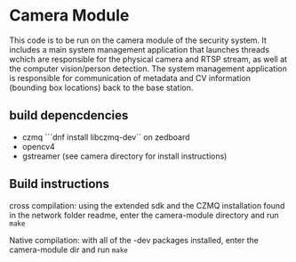 # Camera Module

This code is to be run on the camera module of the security system. It includes a main system management application that launches threads wchich are responsible for the physical camera and RTSP stream, as well at the computer vision/person detection. The system management application is responsible for communication of metadata and CV information (bounding box locations) back to the base station.

## build depencdencies

- czmq ```dnf install libczmq-dev`` on zedboard
- opencv4
- gstreamer (see camera directory for install instructions)

## Build instructions

cross compilation: using the extended sdk and the CZMQ installation found in the network folder readme, enter the camera-module directory and run ```make```

Native compilation: with all of the -dev packages installed, enter the camera-module dir and run ```make```
